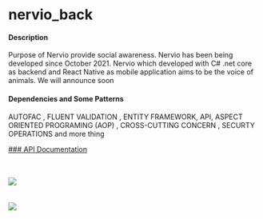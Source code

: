 # nervio_back

#### Description
Purpose of Nervio provide social awareness. Nervio has been being developed since October 2021. Nervio which developed with C# .net core as backend and React Native as mobile application aims to be the voice of animals. We will announce soon

#### Dependencies and Some Patterns
AUTOFAC , FLUENT VALIDATION , ENTITY FRAMEWORK, API, ASPECT ORIENTED PROGRAMING (AOP) , CROSS-CUTTING CONCERN , SECURTY OPERATIONS and more thing

[### API Documentation](https://documenter.getpostman.com/view/16401804/UVkntFzf)


</br>
</br>
<img src= "https://user-images.githubusercontent.com/77804034/167102406-ca4463d2-bbd6-4be5-9ad8-4f8078761a2e.png" />

</br>
</br>
</br>

<img src="https://user-images.githubusercontent.com/77804034/167102416-5d40c117-ade9-4b79-8bc1-9289a0782a12.png" />
